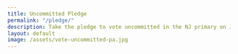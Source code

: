 ```yaml
---
title: Uncommitted Pledge
permalink: "/pledge/"
description: Take the pledge to vote uncommitted in the NJ primary on June 4th 2024.
layout: default
image: /assets/vote-uncommitted-pa.jpg
---
```


<iframe data-tally-src="https://tally.so/embed/mV0dgv?alignLeft=1&hideTitle=1&transparentBackground=1&dynamicHeight=1" loading="lazy" width="100%" height="1483" frameborder="0" marginheight="0" marginwidth="0" title="#VoteUncommittedPledge"></iframe><script>var d=document,w="https://tally.so/widgets/embed.js",v=function(){"undefined"!=typeof Tally?Tally.loadEmbeds():d.querySelectorAll("iframe[data-tally-src]:not([src])").forEach((function(e){e.src=e.dataset.tallySrc}))};if("undefined"!=typeof Tally)v();else if(d.querySelector('script[src="'+w+'"]')==null){var s=d.createElement("script");s.src=w,s.onload=v,s.onerror=v,d.body.appendChild(s);}</script>

